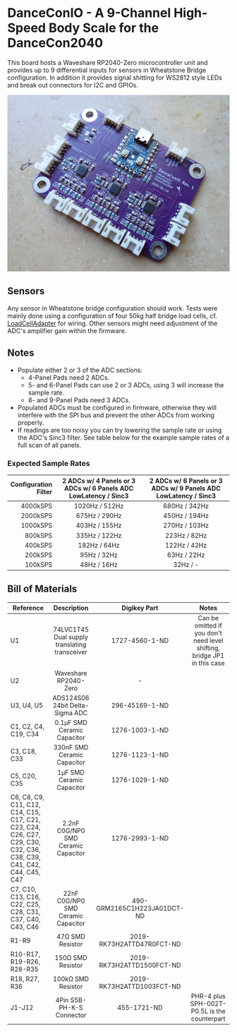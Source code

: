 # DanceConIO - A 9-Channel High-Speed Body Scale for the DanceCon2040

This board hosts a Waveshare RP2040-Zero microcontroller unit and provides up to 9 differential inputs for sensors in Wheatstone Bridge configuration. In addition it provides signal shitting for WS2812 style LEDs and break out connectors for I2C and GPIOs.

![DanceConIO PCB](board.jpg)

## Sensors

Any sensor in Wheatstone bridge configuration should work.
Tests were mainly done using a configuration of four 50kg half bridge load cells, cf. [LoadCellAdapter](../LoadCellAdapter) for wiring.
Other sensors might need adjustment of the ADC's amplifier gain within the firmware.

## Notes

- Populate either 2 or 3 of the ADC sections:
  - 4-Panel Pads need 2 ADCs.
  - 5- and 6-Panel Pads can use 2 or 3 ADCs, using 3 will increase the sample rate.
  - 8- and 9-Panel Pads need 3 ADCs.
- Populated ADCs must be configured in firmware, otherwise they will interfere with the SPI bus and prevent the other ADCs from working properly.
- If readings are too noisy you can try lowering the sample rate or using the ADC's Sinc3 filter. See table below for the example sample rates of a full scan of all panels.

### Expected Sample Rates

| Configuration<br>Filter | 2 ADCs w/ 4 Panels or 3 ADCs w/ 6 Panels ADC<br>LowLatency / Sinc3 | 2 ADCs w/ 6 Panels or 3 ADCs w/ 9 Panels ADC<br>LowLatency / Sinc3 |
| ----------------------: | :----------------------------------------------------------------: | :----------------------------------------------------------------: |
|                4000kSPS |                           1020Hz / 512Hz                           |                           680Hz / 342Hz                            |
|                2000kSPS |                           675Hz / 290Hz                            |                           450Hz / 194Hz                            |
|                1000kSPS |                           403Hz / 155Hz                            |                           270Hz / 103Hz                            |
|                 800kSPS |                           335Hz / 122Hz                            |                            223Hz / 82Hz                            |
|                 400kSPS |                            182Hz / 64Hz                            |                            122Hz / 42Hz                            |
|                 200kSPS |                            95Hz / 32Hz                             |                            63Hz / 22Hz                             |
|                 100kSPS |                            48Hz / 16Hz                             |                              32Hz / -                              |


## Bill of Materials

| **Reference**                                                                                                       |                **Description**                |      **Digikey Part**       |                                **Notes**                                 |
| ------------------------------------------------------------------------------------------------------------------- | :-------------------------------------------: | :-------------------------: | :----------------------------------------------------------------------: |
| U1                                                                                                                  | 74LVC1T45 Dual supply translating transceiver |       1727-4560-1-ND        | Can be omitted if you don't need level shifting, bridge JP1 in this case |
| U2                                                                                                                  |             Waveshare RP2040-Zero             |              -              |                                                                          |
| U3, U4, U5                                                                                                          |        ADS124S06 24bit Delta-Sigma ADC        |       296-45169-1-ND        |                                                                          |
| C1, C2, C4, C19, C34                                                                                                |          0.1µF SMD Ceramic Capacitor          |       1276-1003-1-ND        |                                                                          |
| C3, C18, C33                                                                                                        |          330nF SMD Ceramic Capacitor          |       1276-1123-1-ND        |                                                                          |
| C5, C20, C35                                                                                                        |           1µF SMD Ceramic Capacitor           |       1276-1029-1-ND        |                                                                          |
| C6, C8, C9, C11, C12, C14, C15, C17, C21, C23, C24, C26, C27, C29, C30, C32, C36, C38, C39, C41, C42, C44, C45, C47 |      2.2nF C0G/NP0 SMD Ceramic Capacitor      |       1276-2993-1-ND        |                                                                          |
| C7, C10, C13, C16, C22, C25, C28, C31, C37, C40, C43, C46                                                           |      22nF C0G/NP0 SMD Ceramic Capacitor       | 490-GRM2165C1H223JA01DCT-ND |                                                                          |
| R1-R9                                                                                                               |               47Ω SMD Resistor                |  2019-RK73H2ATTD47R0FCT-ND  |                                                                          |
| R10-R17, R19-R26, R28-R35                                                                                           |               150Ω SMD Resistor               |  2019-RK73H2ATTD1500FCT-ND  |                                                                          |
| R18, R27, R36                                                                                                       |              100kΩ SMD Resistor               |  2019-RK73H2ATTD1003FCT-ND  |                                                                          |
| J1-J12                                                                                                              |           4Pin S5B-PH-K-S Connector           |         455-1721-ND         |               PHR-4 plus SPH-002T-P0.5L is the counterpart               |
